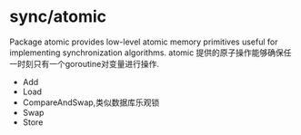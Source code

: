 


# sync/atomic
Package atomic provides low-level atomic memory primitives useful for implementing synchronization algorithms.
atomic 提供的原子操作能够确保任一时刻只有一个goroutine对变量进行操作.

- Add
- Load
- CompareAndSwap,类似数据库乐观锁
- Swap
- Store